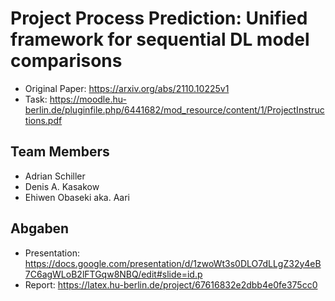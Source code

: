 # Project Process Prediction: Unified framework for sequential DL model comparisons

- Original Paper: https://arxiv.org/abs/2110.10225v1
- Task: https://moodle.hu-berlin.de/pluginfile.php/6441682/mod_resource/content/1/ProjectInstructions.pdf

## Team Members

- Adrian Schiller
- Denis A. Kasakow
- Ehiwen Obaseki aka. Aari

## Abgaben

- Presentation: https://docs.google.com/presentation/d/1zwoWt3s0DLO7dLLgZ32y4eB7C6agWLoB2lFTGqw8NBQ/edit#slide=id.p
- Report: https://latex.hu-berlin.de/project/67616832e2dbb4e0fe375cc0
